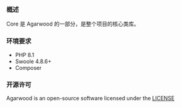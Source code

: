 ### 概述

Core 是 Agarwood 的一部分，是整个项目的核心类库。


### 环境要求

- PHP 8.1
- Swoole 4.8.6+
- Composer


### 开源许可

Agarwood is an open-source software licensed under the [LICENSE](LICENSE)
